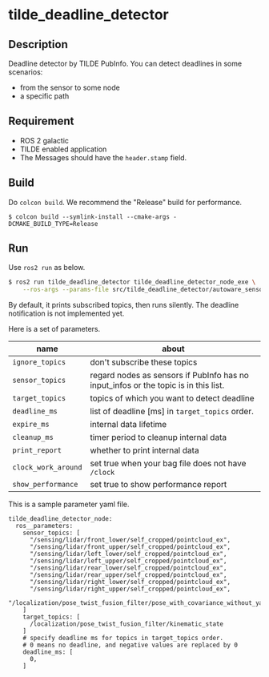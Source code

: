 # tilde_deadline_detector

## Description

Deadline detector by TILDE PubInfo.
You can detect deadlines in some scenarios: 

- from the sensor to some node
- a specific path

## Requirement

- ROS 2 galactic
- TILDE enabled application
- The Messages should have the `header.stamp` field.

## Build

Do `colcon build`. We recommend the "Release" build for performance.

```
$ colcon build --symlink-install --cmake-args -DCMAKE_BUILD_TYPE=Release
```

## Run

Use `ros2 run` as below.

``` bash
$ ros2 run tilde_deadline_detector tilde_deadline_detector_node_exe \
    --ros-args --params-file src/tilde_deadline_detector/autoware_sensors.yaml \
```

By default, it prints subscribed topics, then runs silently.
The deadline notification is not implemented yet.

Here is a set of parameters.

| name                 | about                                                                               |
|----------------------|-------------------------------------------------------------------------------------|
| `ignore_topics`      | don't subscribe these topics                                                        |
| `sensor_topics`      | regard nodes as sensors if PubInfo has no input_infos or the topic is in this list. |
| `target_topics`      | topics of which you want to detect deadline                                         |
| `deadline_ms`        | list of deadline [ms] in `target_topics` order.                                     |
| `expire_ms`          | internal data lifetime                                                              |
| `cleanup_ms`         | timer period to cleanup internal data                                               |
| `print_report`       | whether to print internal data                                                      |
| `clock_work_around` | set true when your bag file does not have `/clock`                                  |
| `show_performance`   | set true to show performance report                                                 |

This is a sample parameter yaml file.

```
tilde_deadline_detector_node:
  ros__parameters:
    sensor_topics: [
      "/sensing/lidar/front_lower/self_cropped/pointcloud_ex",
      "/sensing/lidar/front_upper/self_cropped/pointcloud_ex",
      "/sensing/lidar/left_lower/self_cropped/pointcloud_ex",
      "/sensing/lidar/left_upper/self_cropped/pointcloud_ex",
      "/sensing/lidar/rear_lower/self_cropped/pointcloud_ex",
      "/sensing/lidar/rear_upper/self_cropped/pointcloud_ex",
      "/sensing/lidar/right_lower/self_cropped/pointcloud_ex",
      "/sensing/lidar/right_upper/self_cropped/pointcloud_ex",
      "/localization/pose_twist_fusion_filter/pose_with_covariance_without_yawbias",
    ]
    target_topics: [
      /localization/pose_twist_fusion_filter/kinematic_state
    ]
    # specify deadline ms for topics in target_topics order.
    # 0 means no deadline, and negative values are replaced by 0
    deadline_ms: [
      0,
    ]
```

